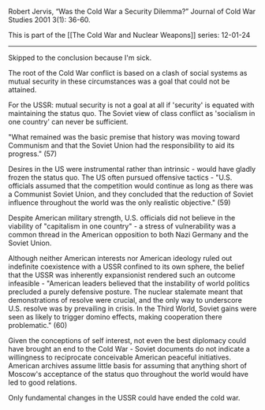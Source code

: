 Robert Jervis, “Was the Cold War a Security Dilemma?” Journal of Cold War Studies 2001 3(1): 36-60.

This is part of the [[The Cold War and Nuclear Weapons]] series:
12-01-24

---

Skipped to the conclusion because I'm sick.

The root of the Cold War conflict is based on a clash of social systems as mutual security in these circumstances was a goal that could not be attained.

For the USSR: mutual security is not a goal at all if 'security' is equated with maintaining the status quo. The Soviet view of class conflict as 'socialism in one country' can never be sufficient.

"What remained was the basic premise that history was moving toward Communism and that the Soviet Union had the responsibility to aid its progress." (57)

Desires in the US were instrumental rather than intrinsic - would have gladly frozen the status quo. The US often pursued offensive tactics - "U.S. officials assumed that the competition would continue as long as there was a Communist Soviet Union, and they concluded that the reduction of Soviet influence throughout the world was the only realistic objective." (59)

Despite American military strength, U.S. officials did not believe in the viability of "capitalism in one country" - a stress of vulnerability was a common thread in the American opposition to both Nazi Germany and the Soviet Union.

Although neither American interests nor American ideology ruled out indefinite coexistence with a USSR confined to its own sphere, the belief that the USSR was inherently expansionist rendered such an outcome infeasible - "American leaders believed that the instability of world politics precluded a purely defensive posture. The nuclear stalemate meant that demonstrations of resolve were crucial, and the only way to underscore U.S. resolve was by prevailing in crisis. In the Third World, Soviet gains were seen as likely to trigger domino effects, making cooperation there problematic." (60)

Given the conceptions of self interest, not even the best diplomacy could have brought an end to the Cold War - Soviet documents do not indicate a willingness to reciprocate conceivable American peaceful initiatives. American archives assume little basis for assuming that anything short of Moscow's acceptance of the status quo throughout the world would have led to good relations.

Only fundamental changes in the USSR could have ended the cold war.